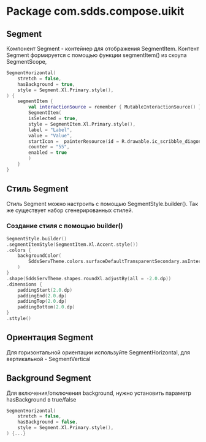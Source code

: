 # Package com.sdds.compose.uikit

## Segment

Компонент Segment - контейнер для отображения  SegmentItem.
Контент Segment формируется с помощью функции segmentItem() из скоупа SegmentScope,

```kotlin
SegmentHorizontal(
    stretch = false,
    hasBackground = true,
    style = Segment.Xl.Primary.style(),
) {
    segmentItem {
        val interactionSource = remember { MutableInteractionSource() }
        SegmentItem(
        isSelected = true,
        style = SegmentItem.Xl.Primary.style(),
        label = "Label",
        value = "Value",
        startIcon =  painterResource(id = R.drawable.ic_scribble_diagonal_24),
        counter = "55",
        enabled = true
        )
    }
}
```

## Стиль Segment

Стиль Segment можно настроить с помощью SegmentStyle.builder(). Так же существует набор сгенерированных стилей.

### Создание стиля с помощью builder()

```kotlin
SegmentStyle.builder()
.segmentItemStyle(SegmentItem.Xl.Accent.style())
.colors {
    backgroundColor(
        SddsServTheme.colors.surfaceDefaultTransparentSecondary.asInteractive(),
    )
}
.shape(SddsServTheme.shapes.roundXl.adjustBy(all = -2.0.dp))
.dimensions {
    paddingStart(2.0.dp)
    paddingEnd(2.0.dp)
    paddingTop(2.0.dp)
    paddingBottom(2.0.dp)
}
.sttyle()
```

## Ориентация Segment

Для горизонтальной ориентации используйте SegmentHorizontal, для вертикальной - SegmentVertical

## Background Segment

Для включения/отключения background, нужно установить параметр hasBackground в true/false

```kotlin
SegmentHorizontal(
    stretch = false,
    hasBackground = false,
    style = Segment.Xl.Primary.style(),
) {...}
```
